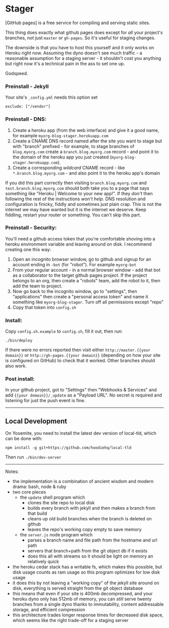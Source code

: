 # Stager

[GitHub pages] is a free service for compiling and serving static sites.

This thing does exactly what github pages does except for _all_ your project's branches, not just `master` or `gh-pages`. So it's useful for staging changes.

The downside is that you have to host this yourself and it only works on Heroku right now. Assuming the dyno doesn't see much traffic - a reasonable assumption for a staging server - it shouldn't cost you anything but right now it's a technical pain in the ass to set one up.

Godspeed.

### Preinstall - Jekyll

Your site's `_config.yml` needs this option set

    exclude: ["/vendor"]

### Preinstall - DNS:

1. Create a heroku app (from the web interface) and give it a good name,
   for example `myorg-blog-stager.herokuapp.com`
2. Create a CNAME DNS record named after the site you want to stage but with "branch" prefixed -
   for example, to stage branches of `blog.myorg.com` create a `branch.blog.myorg.com` record -
   and point it to the domain of the heroku app you just created
   (`myorg-blog-stager.herokuapp.com`).
3. Create a corresponding _wildcard_ CNAME record - like `*.branch.blog.myorg.com` - and also
   point it to the heroku app's domain

If you did this part correctly then visiting `branch.blog.myorg.com` and
`test.branch.blog.myorg.com` should both take you to a page that says something like
"Heroku | Welcome to your new app!". If they _don't_ then following the rest of the instructions
_won't help_. DNS resolution and configuration is finicky, fiddly and sometimes just plain crap.
This is not the internet we may have wanted but it is the internet we deserve. Keep fiddling,
restart your router or something. You can't skip this part.

### Preinstall - Security:

You'll need a github access token that you're comfortable shoving into a heroku environment
variable and leaving around on disk. I recommend creating one this way:

1. Open an incognito browser window, go to github and signup for an account ending in `-bot`
   (for "robot"). For example `myorg-bot`
2. From your regular account - in a normal browser window - add that bot as a collaborator to the
   target github pages project. If the project belongs to an org, then create a "robots" team, add
   the robot to it, then add the team to project.
3. Now go back to the incognito window, go to "settings", then "applications" then create a
   "personal access token" and name it something like `myorg-blog-stager`. Turn off all
   permissions except "repo"
4. Copy that token into `config.sh`

### Install:

Copy `config.sh.example` to `config.sh`, fill it out, then run:

    ./bin/deploy

If there were no errors reported then visit either `http://master.{{your domain}}` or
`http://gh-pages.{{your domain}}` (depending on how your site is configured on GitHub) to check that it worked. Other branches should also work.

### Post install:

In your github project, got to "Settings" then "Webhooks & Services" and add
`{{your domain}}/_update` as a "Payload URL". No secret is required and listening for just the
push event is fine.

---

## Local Development

On Yosemite, you need to install the latest dev version of local-tld, which can be done with:

    npm install -g git+https://github.com/hoodiehq/local-tld

Then run `./bin/dev-server`

---

Notes:

- the implementation is a combination of ancient wisdom and modern drama: bash, node & ruby
- two core pieces
  - the `update` shell program which
    - clones the site repo to local disk
    - builds every branch with jekyll and then makes a branch from that build
    - cleans up old build branches when the branch is deleted on github
    - leaves the repo's working copy empty to save memory
  - the `server.js` node program which
    - parses a branch name and file path from the hostname and url path
    - servers that branch+path from the git object db if it exists
    - does this all with streams so it should be light on memory an relatively quick
- the heroku cedar stack has a writable fs, which makes this possible, but
  disk usage counts as ram usage so this program optimizes for low disk usage
- it does this by not leaving a "working copy" of the jekyll site around on disk,
  everything is served straight from the git object database
- this means that even if your site is 400mb decompressed, and your heroku
  dyno only has 512mb of memory, you can *still* serve twenty branches from
  a single dyno thanks to immutability, content addressable storage, and
  efficient compression
- this architecture trades longer response times for decreased disk space, which seems like
  the right trade-off for a staging server
